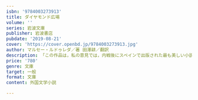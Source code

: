 ```yaml
---
isbn: '9784003273913'
title: ダイヤモンド広場
volume: ''
series: 岩波文庫
publisher: 岩波書店
pubdate: '2019-08-21'
cover: 'https://cover.openbd.jp/9784003273913.jpg'
author: マルセー・ルドゥレダ／著 田澤耕／翻訳
description: 「この作品は，私の意見では，内戦後にスペインで出版された最も美しい小説である」（ガルシア=マルケス）
price: '780'
genre: 文庫
target: 一般
format: 文庫
content: 外国文学小説

---
```


